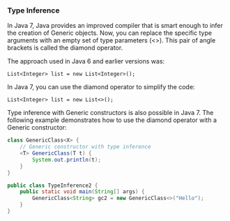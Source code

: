 ### Type Inference

In Java 7, Java provides an improved compiler that is smart enough to infer the creation of Generic objects. Now, you can replace the specific type arguments with an empty set of type parameters (<>). This pair of angle brackets is called the diamond operator.

The approach used in Java 6 and earlier versions was:
```
List<Integer> list = new List<Integer>();
```

In Java 7, you can use the diamond operator to simplify the code:
```
List<Integer> list = new List<>();
```

Type inference with Generic constructors is also possible in Java 7. The following example demonstrates how to use the diamond operator with a Generic constructor:
```java
class GenericClass<X> {                                
    // Generic constructor with type inference
    <T> GenericClass(T t) {
        System.out.println(t); 
    }
}

public class TypeInference2 {
    public static void main(String[] args) {
        GenericClass<String> gc2 = new GenericClass<>("Hello");         // String is type of X, T is inferred as String
    }
}

```
